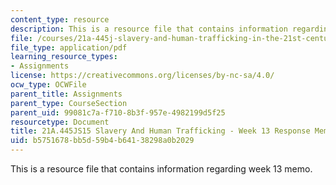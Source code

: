 ```yaml
---
content_type: resource
description: This is a resource file that contains information regarding week 13 memo.
file: /courses/21a-445j-slavery-and-human-trafficking-in-the-21st-century-spring-2015/b5751678bb5d59b4b64138298a0b2029_MIT21A_445JS15_Week13memo.pdf
file_type: application/pdf
learning_resource_types:
- Assignments
license: https://creativecommons.org/licenses/by-nc-sa/4.0/
ocw_type: OCWFile
parent_title: Assignments
parent_type: CourseSection
parent_uid: 99081c7a-f710-8b3f-957e-4982199d5f25
resourcetype: Document
title: 21A.445JS15 Slavery And Human Trafficking - Week 13 Response Memo
uid: b5751678-bb5d-59b4-b641-38298a0b2029
---
```

This is a resource file that contains information regarding week 13 memo.